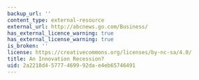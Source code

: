 ```yaml
---
backup_url: ''
content_type: external-resource
external_url: http://abcnews.go.com/Business/
has_external_licence_warning: true
has_external_license_warning: true
is_broken: ''
license: https://creativecommons.org/licenses/by-nc-sa/4.0/
title: An Innovation Recession?
uid: 2a2218d4-5777-4699-92da-e4eb65746491
---
```

